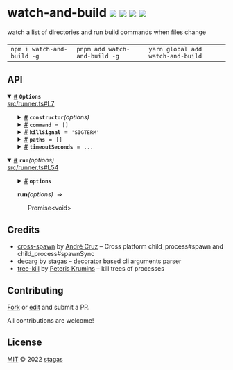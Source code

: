 <h1>
watch-and-build <a href="https://npmjs.org/package/watch-and-build"><img src="https://img.shields.io/badge/npm-v0.0.1-F00.svg?colorA=000"/></a> <a href="src"><img src="https://img.shields.io/badge/loc-86-FFF.svg?colorA=000"/></a> <a href="https://cdn.jsdelivr.net/npm/watch-and-build@0.0.1/dist/watch-and-build.min.js"><img src="https://img.shields.io/badge/brotli-7K-333.svg?colorA=000"/></a> <a href="LICENSE"><img src="https://img.shields.io/badge/license-MIT-F0B.svg?colorA=000"/></a>
</h1>

<p></p>

watch a list of directories and run build commands when files change

<h4>
<table><tr><td title="Triple click to select and copy paste">
<code>npm i watch-and-build -g</code>
</td><td title="Triple click to select and copy paste">
<code>pnpm add watch-and-build -g</code>
</td><td title="Triple click to select and copy paste">
<code>yarn global add watch-and-build</code>
</td></tr></table>
</h4>

## API

<p>  <details id="Options$1" title="Class" open><summary><span><a href="#Options$1">#</a></span>  <code><strong>Options</strong></code>    </summary>  <a href="src/runner.ts#L7">src/runner.ts#L7</a>  <ul>        <p>  <details id="constructor$2" title="Constructor" ><summary><span><a href="#constructor$2">#</a></span>  <code><strong>constructor</strong></code><em>(options)</em>    </summary>  <a href="src/runner.ts#L16">src/runner.ts#L16</a>  <ul>    <p>  <details id="new Options$3" title="ConstructorSignature" ><summary><span><a href="#new Options$3">#</a></span>  <code><strong>new Options</strong></code><em>()</em>    </summary>    <ul><p><a href="#Options$1">Options</a></p>      <p>  <details id="options$4" title="Parameter" ><summary><span><a href="#options$4">#</a></span>  <code><strong>options</strong></code>  <span><span>&nbsp;=&nbsp;</span>  <code>{}</code></span>  </summary>    <ul><p><span>Partial</span>&lt;<a href="#Options$1">Options</a>&gt;</p>        </ul></details></p>  </ul></details></p>    </ul></details><details id="command$6" title="Property" ><summary><span><a href="#command$6">#</a></span>  <code><strong>command</strong></code>  <span><span>&nbsp;=&nbsp;</span>  <code>[]</code></span>  </summary>  <a href="src/runner.ts#L10">src/runner.ts#L10</a>  <ul><p>string  []</p>        </ul></details><details id="killSignal$8" title="Property" ><summary><span><a href="#killSignal$8">#</a></span>  <code><strong>killSignal</strong></code>  <span><span>&nbsp;=&nbsp;</span>  <code>'SIGTERM'</code></span>  </summary>  <a href="src/runner.ts#L14">src/runner.ts#L14</a>  <ul><p><span>Signals</span></p>        </ul></details><details id="paths$5" title="Property" ><summary><span><a href="#paths$5">#</a></span>  <code><strong>paths</strong></code>  <span><span>&nbsp;=&nbsp;</span>  <code>[]</code></span>  </summary>  <a href="src/runner.ts#L8">src/runner.ts#L8</a>  <ul><p>string  []</p>        </ul></details><details id="timeoutSeconds$7" title="Property" ><summary><span><a href="#timeoutSeconds$7">#</a></span>  <code><strong>timeoutSeconds</strong></code>  <span><span>&nbsp;=&nbsp;</span>  <code>...</code></span>  </summary>  <a href="src/runner.ts#L12">src/runner.ts#L12</a>  <ul><p>number</p>        </ul></details></p></ul></details><details id="run$9" title="Function" open><summary><span><a href="#run$9">#</a></span>  <code><strong>run</strong></code><em>(options)</em>    </summary>  <a href="src/runner.ts#L54">src/runner.ts#L54</a>  <ul>    <p>    <details id="options$11" title="Parameter" ><summary><span><a href="#options$11">#</a></span>  <code><strong>options</strong></code>    </summary>    <ul><p><a href="#Options$1">Options</a></p>        </ul></details>  <p><strong>run</strong><em>(options)</em>  &nbsp;=&gt;  <ul><span>Promise</span>&lt;void&gt;</ul></p></p>    </ul></details></p>

## Credits

- [cross-spawn](https://npmjs.org/package/cross-spawn) by [André Cruz](https://github.com/moxystudio) &ndash; Cross platform child_process#spawn and child_process#spawnSync
- [decarg](https://npmjs.org/package/decarg) by [stagas](https://github.com/stagas) &ndash; decorator based cli arguments parser
- [tree-kill](https://npmjs.org/package/tree-kill) by [Peteris Krumins](http://www.catonmat.net) &ndash; kill trees of processes

## Contributing

[Fork](https://github.com/stagas/watch-and-build/fork) or [edit](https://github.dev/stagas/watch-and-build) and submit a PR.

All contributions are welcome!

## License

<a href="LICENSE">MIT</a> &copy; 2022 [stagas](https://github.com/stagas)
